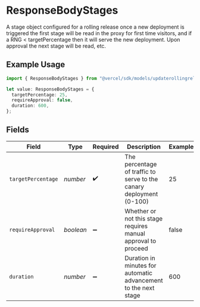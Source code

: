 # ResponseBodyStages

A stage object configured for a rolling release once a new deployment is triggered the first stage will be read in the proxy for first time visitors, and if a RNG < targetPercentage then it will serve the new deployment. Upon approval the next stage will be read, etc.

## Example Usage

```typescript
import { ResponseBodyStages } from "@vercel/sdk/models/updaterollingreleaseconfigop.js";

let value: ResponseBodyStages = {
  targetPercentage: 25,
  requireApproval: false,
  duration: 600,
};
```

## Fields

| Field                                                               | Type                                                                | Required                                                            | Description                                                         | Example                                                             |
| ------------------------------------------------------------------- | ------------------------------------------------------------------- | ------------------------------------------------------------------- | ------------------------------------------------------------------- | ------------------------------------------------------------------- |
| `targetPercentage`                                                  | *number*                                                            | :heavy_check_mark:                                                  | The percentage of traffic to serve to the canary deployment (0-100) | 25                                                                  |
| `requireApproval`                                                   | *boolean*                                                           | :heavy_minus_sign:                                                  | Whether or not this stage requires manual approval to proceed       | false                                                               |
| `duration`                                                          | *number*                                                            | :heavy_minus_sign:                                                  | Duration in minutes for automatic advancement to the next stage     | 600                                                                 |